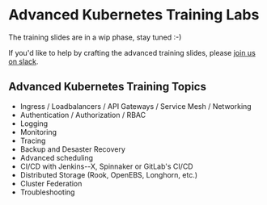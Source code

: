 # Advanced Kubernetes Training Labs

The training slides are in a wip phase, stay tuned :-\)

If you'd like to help by crafting the advanced training slides, please [join us on slack](https://kubernauts-slack-join.herokuapp.com/).

## Advanced Kubernetes Training Topics

* Ingress / Loadbalancers / API Gateways / Service Mesh / Networking
* Authentication / Authorization / RBAC
* Logging
* Monitoring
* Tracing
* Backup and Desaster Recovery
* Advanced scheduling
* CI/CD with Jenkins--X, Spinnaker or GitLab's CI/CD
* Distributed Storage \(Rook, OpenEBS, Longhorn, etc.\)
* Cluster Federation
* Troubleshooting



